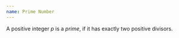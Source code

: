 ```yaml
---
name: Prime Number
---
```

A positive integer $p$ is a *prime*, if it has exactly two positive divisors.
